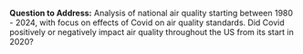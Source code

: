  **Question to Address:**
  Analysis of national air quality starting between 1980 - 2024, with focus on effects of Covid on air quality standards. 
  Did Covid positively or negatively impact air quality throughout the US from its start in 2020? 

